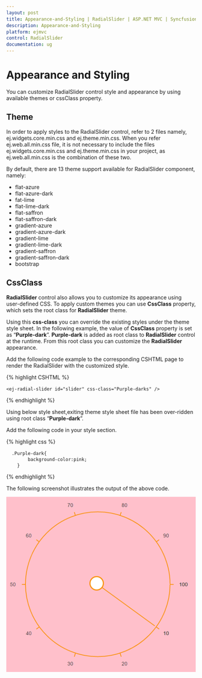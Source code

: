 ```yaml
---
layout: post
title: Appearance-and-Styling | RadialSlider | ASP.NET MVC | Syncfusion
description: Appearance-and-Styling
platform: ejmvc
control: RadialSlider
documentation: ug
---
```

# Appearance and Styling

You can customize RadialSlider control style and appearance by using available themes or cssClass property.

## Theme

In order to apply styles to the RadialSlider control, refer to 2 files namely, ej.widgets.core.min.css and ej.theme.min.css. When you refer ej.web.all.min.css file, it is not necessary to include the files ej.widgets.core.min.css and ej.theme.min.css in your project, as ej.web.all.min.css is the combination of these two. 

By default, there are 13 theme support available for RadialSlider component, namely:

* flat-azure
* flat-azure-dark
* fat-lime
* flat-lime-dark
* flat-saffron
* flat-saffron-dark
* gradient-azure
* gradient-azure-dark
* gradient-lime
* gradient-lime-dark
* gradient-saffron
* gradient-saffron-dark
* bootstrap

## CssClass

**RadialSlider** control also allows you to customize its appearance using user-defined CSS. To apply custom themes you can use **CssClass** property, which sets the root class for **RadialSlider** theme.

Using this **css-class** you can override the existing styles under the theme style sheet. In the following example, the value of **CssClass** property is set as “**Purple-dark**”. **Purple-dark** is added as root class to **RadialSlider** control at the runtime. From this root class you can customize the **RadialSlider** appearance.

Add the following code example to the corresponding CSHTML page to render the RadialSlider with the customized style.

{% highlight CSHTML %}

    <ej-radial-slider id="slider" css-class="Purple-darks" />

{% endhighlight %}

Using below style sheet,exiting theme style sheet file has been over-ridden using root class “**Purple-dark**”. 

Add the following code in your style section.

{% highlight css %}
        
	  .Purple-dark{
		    background-color:pink;
		}

{% endhighlight %}

The following screenshot illustrates the output of the above code.

![](Appearance-and-Styling_images\Appearance-and-Styling_images_img1.png)

